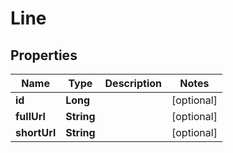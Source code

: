 

# Line

## Properties

Name | Type | Description | Notes
------------ | ------------- | ------------- | -------------
**id** | **Long** |  |  [optional]
**fullUrl** | **String** |  |  [optional]
**shortUrl** | **String** |  |  [optional]



